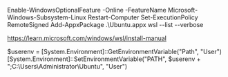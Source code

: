 Enable-WindowsOptionalFeature -Online -FeatureName Microsoft-Windows-Subsystem-Linux
Restart-Computer
Set-ExecutionPolicy RemoteSigned
Add-AppxPackage .\Ubuntu.appx
wsl --list --verbose

https://learn.microsoft.com/windows/wsl/install-manual


$userenv = [System.Environment]::GetEnvironmentVariable("Path", "User")
[System.Environment]::SetEnvironmentVariable("PATH", $userenv + ";C:\Users\Administrator\Ubuntu", "User")

